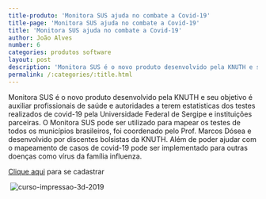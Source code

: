 ```yaml
---
title-produto: 'Monitora SUS ajuda no combate a Covid-19'
title-page: 'Monitora SUS ajuda no combate a Covid-19'
title: 'Monitora SUS ajuda no combate a Covid-19'
author: João Alves
number: 6
categories: produtos software
layout: post
description: 'Monitora SUS é o novo produto desenvolvido pela KNUTH e seu objetivo é auxiliar profissionais de saúde e autoridades a terem estatisticas dos testes realizados de covid-19 pela Universidade Federal de Sergipe e instituições parceiras. O Monitora SUS pode ser utilizado para mapear os testes de todos os municípios brasileiros.'
permalink: /:categories/:title.html
---
```


Monitora SUS é o novo produto desenvolvido pela KNUTH e seu objetivo é auxiliar profissionais de saúde e autoridades a terem estatisticas dos testes realizados de covid-19 pela Universidade Federal de Sergipe e instituições parceiras. O Monitora SUS pode ser utilizado para mapear os testes de todos os municípios brasileiros, foi coordenado pelo Prof. Marcos Dósea e desenvolvido por discentes bolsistas da KNUTH. Além de poder ajudar com o mapeamento de casos de covid-19 pode ser implementado para outras doenças como vírus da família influenza.

[Clique aqui](https://www.monitorasus.ufs.br) para se cadastrar

<span class="image fit"><img alt=""> ![curso-impressao-3d-2019](http://www.ufs.br/uploads/body_image/gist/123312/WhatsApp_Image_2020-05-04_at_19.52.47.jpeg)</span>